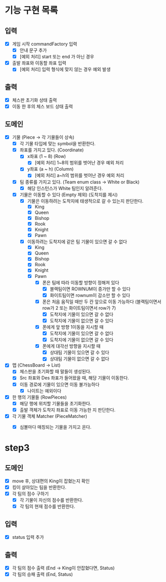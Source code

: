 # 기능 구현 목록

## 입력
- [x] 게임 시작 commandFactory 입력
  - [x] 안내 문구 추가
  - [x] [예외 처리] start 또는 end 가 아닌 경우
- [x] 출발 좌표와 이동할 좌표 입력
  - [x] [예외 처리] 입력 형식에 맞지 않는 경우 예외 발생

## 출력
- [x] 체스판 초기화 상태 출력
- [x] 이동 한 후의 체스 보드 상태 출력

## 도메인
- [x] 기물 (Piece -> 각 기물들이 상속)
  - [x] 각 기물 타입에 맞는 symbol을 반환한다.
  - [x] 좌표를 가지고 있다. (Coordinate)
    - [x] x좌표 (1 ~ 8) (Row)
      - [x] [예외 처리] 1~8의 범위를 벗어난 경우 예외 처리
    - [x] y좌표 (a ~ h) (Column)
      - [x] [예외 처리] a~h의 범위를 벗어난 경우 예외 처리
  - [x] 팀 종류를 가지고 있다. (Team enum class -> White or Black)
    - [x] 해당 인스턴스가 White 팀인지 알려준다.
  - [x] 기물은 이동할 수 있다 (Empty 제외) (도착지를 제시)
    - [x] 기물은 이동하려는 도착지에 태생적으로 갈 수 있는지 판단한다.
      - [x] King
      - [x] Queen
      - [x] Bishop
      - [x] Rook
      - [x] Knight
      - [x] Pawn
    - [x] 이동하려는 도착지에 같은 팀 기물이 있으면 갈 수 없다
      - [x] King
      - [x] Queen
      - [x] Bishop
      - [x] Rook
      - [x] Knight
      - [x] Pawn
        - [x] 폰은 팀에 따라 이동할 방향이 정해져 있다
          - [x] 블랙팀이면 ROWNUM이 증가만 할 수 있다
          - [x] 화이트팀이면 rownum이 감소만 할 수 있다
        - [x] 폰은 처음 움직일 때만 두 칸 앞으로 이동 가능하다 (블랙팀이면서 row가 2 또는 화이트팀이면서 row가 7)
          - [x] 도착지에 기물이 있으면 갈 수 없다
          - [x] 도착지에 기물이 없으면 갈 수 있다
        - [x] 폰에게 앞 방향 1이동을 지시할 때
          - [x] 도착지에 기물이 있으면 갈 수 없다
          - [x] 도착지에 기물이 없으면 갈 수 있다
        - [x] 폰에게 대각선 방향을 지시할 때
          - [x] 상대팀 기물이 있으면 갈 수 있다
          - [x] 상대팀 기물이 없으면 갈 수 없다
- [x] 맵 (ChessBoard -> List<RowPieces>)
  - [x] 체스판을 초기화할 때 말들이 생성된다.
  - [x] Src 좌표와 Des 좌표가 들어왔을 때, 해당 기물이 이동한다.
  - [x] 이동 경로에 기물이 있으면 이동 불가능하다
    - [x] 나이트는 예외이다
- [x] 한 행의 기물들 (RowPieces)
  - [x] 해당 행에 위치할 기물들을 초기화한다.
  - [x] 출발 객체가 도착지 좌표로 이동 가능한 지 판단한다.
- [x] 각 기물 객체 Matcher (PieceMatcher)
  - [x] 심볼마다 매칭되는 기물을 가지고 온다.


# step3

## 도메인
- [x] move 후, 상대편의 King이 잡혔는지 확인
- [x] 킹이 살아있는 팀을 반환한다.
- [x] 각 팀의 점수 구하기
  - [x] 각 기물이 자신의 점수를 반환한다.
  - [x] 각 팀의 현재 점수를 반환한다.

## 입력
- [x] status 입력 추가

## 출력
- [x] 각 팀의 점수 출력 (End -> King이 안잡혔다면, Status)
- [x] 각 팀의 승패 출력 (End, Status)
